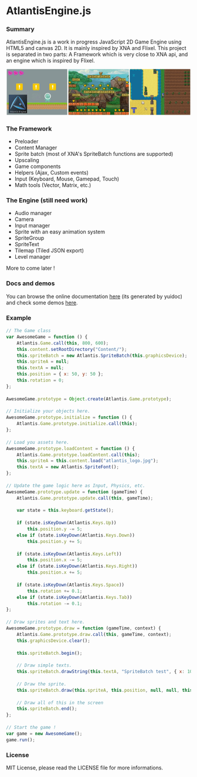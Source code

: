AtlantisEngine.js
=================

### Summary
AtlantisEngine.js is a work in progress JavaScript 2D Game Engine using HTML5 and canvas 2D. It is mainly inspired by XNA and Flixel.
This project is separated in two parts: A Framework which is very close to XNA api, and an engine which is inspired by Flixel.

![](https://raw.githubusercontent.com/demonixis/Atlantis.js/master/Demos/web/tiles/atlantis_demos.png)

### The Framework
* Preloader
* Content Manager
* Sprite batch (most of XNA's SpriteBatch functions are supported)
* Upscaling
* Game components
* Helpers (Ajax, Custom events)
* Input (Keyboard, Mouse, Gamepad, Touch)
* Math tools (Vector, Matrix, etc.)

### The Engine (still need work)
* Audio manager
* Camera
* Input manager
* Sprite with an easy animation system
* SpriteGroup
* SpriteText
* Tilemap (Tiled JSON export)
* Level manager

More to come later !

### Docs and demos

You can browse the online documentation [here](http://demonixis.github.io/Atlantis.js/doc/index.html) (its generated by yuidoc) and check some demos [here](http://demonixis.github.io/Atlantis.js/demos/index.html).

### Example

```javascript
// The Game class
var AwesomeGame = function () {
	Atlantis.Game.call(this, 800, 600);
	this.content.setRootDirectory("Content/");
	this.spriteBatch = new Atlantis.SpriteBatch(this.graphicsDevice);
	this.spriteA = null;
	this.textA = null;
	this.position = { x: 50, y: 50 };
	this.rotation = 0;
};

AwesomeGame.prototype = Object.create(Atlantis.Game.prototype);

// Initialize your objects here. 
AwesomeGame.prototype.initialize = function () {
	Atlantis.Game.prototype.initialize.call(this);
};

// Load you assets here.
AwesomeGame.prototype.loadContent = function () {
	Atlantis.Game.prototype.loadContent.call(this);
	this.spriteA = this.content.load("atlantis_logo.jpg");
	this.textA = new Atlantis.SpriteFont();
};

// Update the game logic here as Input, Physics, etc.
AwesomeGame.prototype.update = function (gameTime) {
	Atlantis.Game.prototype.update.call(this, gameTime);

	var state = this.keyboard.getState();
  
	if (state.isKeyDown(Atlantis.Keys.Up))
		this.position.y -= 5;
	else if (state.isKeyDown(Atlantis.Keys.Down))
		this.position.y += 5;
	
	if (state.isKeyDown(Atlantis.Keys.Left))
		this.position.x -= 5;
	else if (state.isKeyDown(Atlantis.Keys.Right))
		this.position.x += 5;
	
	if (state.isKeyDown(Atlantis.Keys.Space))
		this.rotation += 0.1;
	else if (state.isKeyDown(Atlantis.Keys.Tab))
		this.rotation -= 0.1;
};

// Draw sprites and text here.
AwesomeGame.prototype.draw = function (gameTime, context) {
	Atlantis.Game.prototype.draw.call(this, gameTime, context);
	this.graphicsDevice.clear(); 
 
	this.spriteBatch.begin();
	
	// Draw simple texts.
	this.spriteBatch.drawString(this.textA, "SpriteBatch test", { x: 10, y: 15 }, "#459999");

	// Draw the sprite.
	this.spriteBatch.draw(this.spriteA, this.position, null, null, this.rotation, { x: this.spriteA.width >> 1, y: this.spriteA.height >> 1 });
	
	// Draw all of this in the screen
	this.spriteBatch.end();
};

// Start the game !
var game = new AwesomeGame();
game.run();
```

### License
MIT License, please read the LICENSE file for more informations.